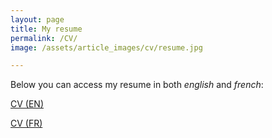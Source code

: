 ```yaml
---
layout: page
title: My resume
permalink: /CV/
image: /assets/article_images/cv/resume.jpg

---
```


Below you can access my resume in both *english* and *french*:

<a href="https://https://manuneuro.github.io/EmmanuelCalvet/assets/cv/CV_Emmanuel_Calvet__EN.pdf" class="custombutton">CV (EN)</a>

<a href="https://https://manuneuro.github.io/EmmanuelCalvet/assets/cv/CV_Emmanuel_Calvet__FR.pdf" class="custombutton">CV (FR)</a>

